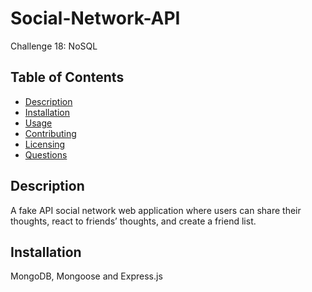 # Social-Network-API

Challenge 18: NoSQL

## Table of Contents

- [Description](#description)
- [Installation](#installation)
- [Usage](#usage)
- [Contributing](#contribution)
- [Licensing](#licensing)
- [Questions](#questions)

## Description

A fake API social network web application where users can share their thoughts, react to friends’ thoughts, and create a friend list.

## Installation

MongoDB, Mongoose and Express.js
